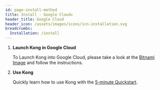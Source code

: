 ```yaml
---
id: page-install-method
title: Install - Google Cloud=
header_title: Google Cloud
header_icon: /assets/images/icons/icn-installation.svg
breadcrumbs:
  Installation: /install
---
```


1. **Launch Kong in Google Cloud**

    To Launch Kong into Google Cloud, please take a look at the [Bitnami Image](https://bitnami.com/stack/kong/cloud/google) and follow the instructions.

2. **Use Kong**

    Quickly learn how to use Kong with the [5-minute Quickstart](/docs/latest/getting-started/quickstart).

[configuration]: /docs/{{site.data.kong_latest.release}}/configuration#database
